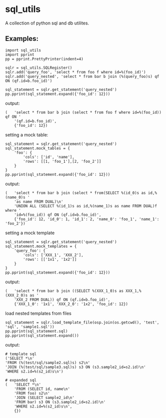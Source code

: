 # sql_utils

A collection of python sql and db utilites.

## Examples:

    import sql_utils
    import pprint
    pp = pprint.PrettyPrinter(indent=4)

    sqlr = sql_utils.SQLRegister()
    sqlr.add('query_foo', 'select * from foo f where id=%(foo_id)')
    sqlr.add('query_nested', 'select * from bar b join (%(query_foo)s) qf ON (qf.id=b.foo_id)')

    sql_statement = sqlr.get_statement('query_nested')
    pp.pprint(sql_statement.expand({'foo_id': 12}))

output:

    (   'select * from bar b join (select * from foo f where id=%(foo_id)) qf ON '
        '(qf.id=b.foo_id)',
        {'foo_id': 12})

setting a mock table:

    sql_statement = sqlr.get_statement('query_nested')
    sql_statement.mock_tables = {
        'foo': {
            'cols': ['id', 'name'],
            'rows': [[1, 'foo_1'],[2, 'foo_2']]
        }
    }
    pp.pprint(sql_statement.expand({'foo_id': 12}))

output:

    (   'select * from bar b join (select * from(SELECT %(id_0)s as id,%(name_0)s '
        'as name FROM DUAL)\n'
        'UNION ALL (SELECT %(id_1)s as id,%(name_1)s as name FROM DUAL)f where '
        'id=%(foo_id)) qf ON (qf.id=b.foo_id)',
        {'foo_id': 12, 'id_0': 1, 'id_1': 2, 'name_0': 'foo_1', 'name_1': 'foo_2'})

setting a mock template

    sql_statement = sqlr.get_statement('query_nested')
    sql_statement.mock_templates = {
        'query_foo': {
            'cols': ['XXX_1', 'XXX_2'],
            'rows': [['1x1', '1x2']]
        }
    }
    pp.pprint(sql_statement.expand({'foo_id': 12}))

output:

    (   'select * from bar b join ((SELECT %(XXX_1_0)s as XXX_1,%(XXX_2_0)s as '
        'XXX_2 FROM DUAL)) qf ON (qf.id=b.foo_id)',
        {'XXX_1_0': '1x1', 'XXX_2_0': '1x2', 'foo_id': 12})

load nested templates from files

    sql_statement = sqlr.load_template_file(osp.join(os.getcwd(), 'test', 'sql', 'sample1.sql'))
    pp.pprint(sql_statement.sql)
    pp.pprint(sql_statement.expand())

output:

    # template sql
    ('SELECT *\n'
    'FROM (%(test/sql/sample2.sql)s) s2\n'
    'JOIN (%(test/sql/sample3.sql)s) s3 ON (s3.sample2_id=s2.id)\n'
    'WHERE s2.id=%(s2_id)s\n')

    # expanded sql
    (   'SELECT *\n'
        'FROM (SELECT id, name\n'
        'FROM foo) s2\n'
        'JOIN (SELECT sample2_id\n'
        'FROM bar) s3 ON (s3.sample2_id=s2.id)\n'
        'WHERE s2.id=%(s2_id)s\n',
        {})
